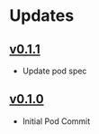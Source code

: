 # Updates

## [v0.1.1](https://github.com/younatics/YNExpandableCell/releases/tag/0.1.1)
* Update pod spec


## [v0.1.0](https://github.com/younatics/YNExpandableCell/releases/tag/0.1.0)
* Initial Pod Commit

